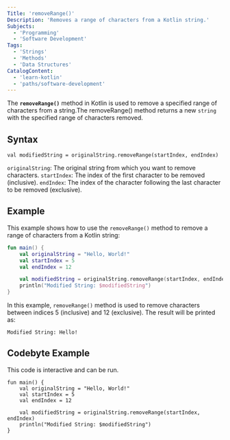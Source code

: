 ```yaml
---
Title: 'removeRange()'
Description: 'Removes a range of characters from a Kotlin string.'
Subjects:
  - 'Programming'
  - 'Software Development'
Tags:
  - 'Strings'
  - 'Methods'
  - 'Data Structures'
CatalogContent:
  - 'learn-kotlin'
  - 'paths/software-development'
---
```


The **`removeRange()`** method in Kotlin is used to remove a specified range of characters from a string.The removeRange() method returns a new `string` with the specified range of characters removed.

## Syntax

```pseudo
val modifiedString = originalString.removeRange(startIndex, endIndex)
```

`originalString`: The original string from which you want to remove characters.
`startIndex`: The index of the first character to be removed (inclusive).
`endIndex`: The index of the character following the last character to be removed (exclusive).

## Example

This example shows how to use the `removeRange()` method to remove a range of characters from a Kotlin string:

```kotlin
fun main() {
    val originalString = "Hello, World!"
    val startIndex = 5
    val endIndex = 12

    val modifiedString = originalString.removeRange(startIndex, endIndex)
    println("Modified String: $modifiedString")
}

```

In this example, `removeRange()` method is used to remove characters between indices 5 (inclusive) and 12 (exclusive). The result will be printed as:

```shell
Modified String: Hello!
```

## Codebyte Example

This code is interactive and can be run.

```codebyte/kotlin
fun main() {
    val originalString = "Hello, World!"
    val startIndex = 5
    val endIndex = 12

    val modifiedString = originalString.removeRange(startIndex, endIndex)
    println("Modified String: $modifiedString")
}

```
